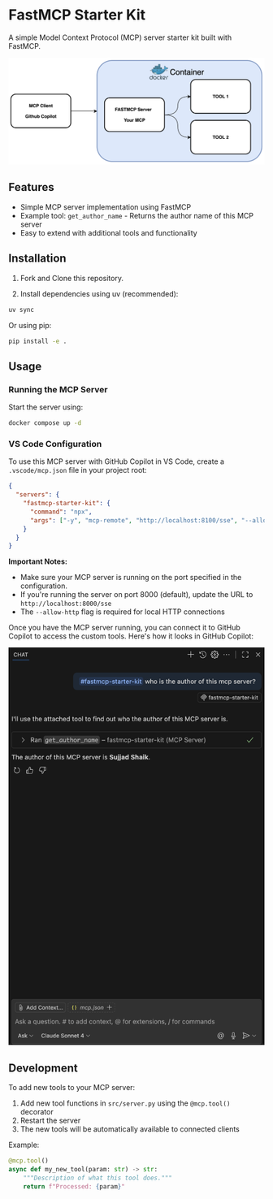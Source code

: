 # FastMCP Starter Kit

A simple Model Context Protocol (MCP) server starter kit built with FastMCP.

![GitHub Copilot MCP Integration](assets/mcp-server.png)

## Features

- Simple MCP server implementation using FastMCP
- Example tool: `get_author_name` - Returns the author name of this MCP server
- Easy to extend with additional tools and functionality

## Installation

1. Fork and Clone this repository.

2. Install dependencies using uv (recommended):
```bash
uv sync
```

Or using pip:
```bash
pip install -e .
```

## Usage

### Running the MCP Server

Start the server using:
```bash
docker compose up -d
```

### VS Code Configuration

To use this MCP server with GitHub Copilot in VS Code, create a `.vscode/mcp.json` file in your project root:

```json
{
  "servers": {
    "fastmcp-starter-kit": {
      "command": "npx",
      "args": ["-y", "mcp-remote", "http://localhost:8100/sse", "--allow-http"]
    }
  }
}
```

**Important Notes:**
- Make sure your MCP server is running on the port specified in the configuration.
- If you're running the server on port 8000 (default), update the URL to `http://localhost:8000/sse`
- The `--allow-http` flag is required for local HTTP connections

Once you have the MCP server running, you can connect it to GitHub Copilot to access the custom tools. Here's how it looks in GitHub Copilot:

![GitHub Copilot MCP Integration](assets/copilot-mcp.png)

## Development

To add new tools to your MCP server:

1. Add new tool functions in `src/server.py` using the `@mcp.tool()` decorator
2. Restart the server
3. The new tools will be automatically available to connected clients

Example:
```python
@mcp.tool()
async def my_new_tool(param: str) -> str:
    """Description of what this tool does."""
    return f"Processed: {param}"
```
